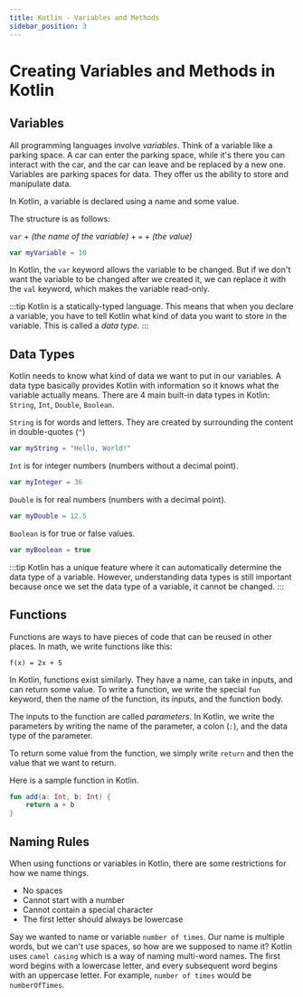 ```yaml
---
title: Kotlin - Variables and Methods
sidebar_position: 3
---
```


# Creating Variables and Methods in Kotlin

## Variables

All programming languages involve *variables*. Think of a variable like a parking space. A car can enter the parking space, 
while it's there you can interact with the car, and the car can leave and be replaced by a new one. Variables are parking spaces
for data. They offer us the ability to store and manipulate data.

In Kotlin, a variable is declared using a name and some value. 

The structure is as follows:

`var` + *(the name of the variable)* + `=` + *(the value)*

```kotlin
var myVariable = 10
```

In Kotlin, the `var` keyword allows the variable to be changed. But if we don't want the variable to be changed after we created it,
we can replace it with the `val` keyword, which makes the variable read-only.

:::tip
Kotlin is a statically-typed language. This means that when you declare a variable, you have to tell Kotlin 
what kind of data you want to store in the variable. This is called a *data type*. 
:::

## Data Types

Kotlin needs to know what kind of data we want to put in our variables. A data type basically provides Kotlin with information
so it knows what the variable actually means. There are 4 main built-in data types in Kotlin: `String`, `Int`, `Double`, `Boolean`.

`String` is for words and letters. They are created by surrounding the content in double-quotes (`"`)
```kotlin
var myString = "Hello, World!"
```

`Int` is for integer numbers (numbers without a decimal point). 
```kotlin
var myInteger = 36
```

`Double` is for real numbers (numbers with a decimal point).
```kotlin
var myDouble = 12.5
```

`Boolean` is for true or false values.
```kotlin
var myBoolean = true
```

:::tip
Kotlin has a unique feature where it can automatically determine the data type of a variable. However, understanding data types
is still important because once we set the data type of a variable, it cannot be changed.
:::

## Functions
Functions are ways to have pieces of code that can be reused in other places. In math, we write functions like this:
```
f(x) = 2x + 5
```
In Kotlin, functions exist similarly. They have a name, can take in inputs, and can return some value. To write a function,
we write the special `fun` keyword, then the name of the function, its inputs, and the function body. 

The inputs to the function are called *parameters*. In Kotlin, we write the parameters by writing the name of the parameter,
a colon (`:`), and the data type of the parameter.

To return some value from the function, we simply write `return` and then the value that we want to return.

Here is a sample function in Kotlin.

```kotlin
fun add(a: Int, b: Int) {
    return a + b
}
```

## Naming Rules
When using functions or variables in Kotlin, there are some restrictions for how we name things.
 - No spaces
 - Cannot start with a number
 - Cannot contain a special character
 - The first letter should always be lowercase

Say we wanted to name or variable `number of times`. Our name is multiple words, but we can't use spaces,
so how are we supposed to name it? Kotlin uses `camel casing` which is a way of naming multi-word names.
The first word begins with a lowercase letter, and every subsequent word begins with an uppercase letter.
For example, `number of times` would be `numberOfTimes`.